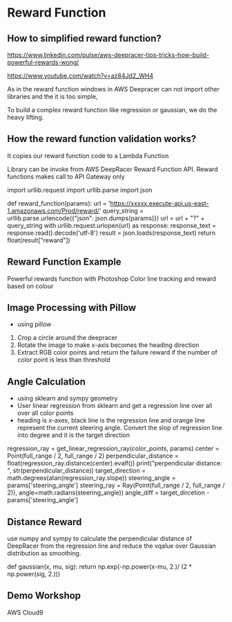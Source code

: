 # Reward Function

## How to simplified reward function?
https://www.linkedin.com/pulse/aws-deepracer-tips-tricks-how-build-powerful-rewards-wong/

https://www.youtube.com/watch?v=az84Jd2_WH4

As in the reward function windows in AWS Deepracer can not import other libraries and the it is too simple, 

To build a complex reward function like regression or gaussian, we do the heavy lifting. 

## How the reward function validation works?

It copies our reward function code to a Lambda Function 

Library can be invoke from AWS DeepRacer Reward Function API. Reward functions makes call to API Gateway only

import urllib.request
import urllib.parse
import json

def reward_function(params):
    url = 'https://xxxxx.execute-api.us-east-1.amazonaws.com/Prod/reward/'
    query_string = urllib.parse.urlencode({"json": json.dumps(params)})
    url = url + "?" + query_string
    with urllib.request.urlopen(url) as response:
        response_text = response.read().decode('utf-8')
        result = json.loads(response_text)
    return float(result["reward"])

## Reward Function Example

Powerful rewards function with Photoshop
Color line tracking and reward based on colour

## Image Processing with Pillow
- using pillow
1. Crop a circle around the deepracer
2. Rotate the image to make x-axis becomes the heading direction
3. Extract RGB color points and return the failure reward if the number of color point is less than threshold

## Angle Calculation 
- using sklearn and sympy geometry
- User linear regression from sklearn and get a regression line over all over all color points
- heading is x-axes, black line is the regression line and orange line represent the current steering angle. Convert the slop of regression line into degree and it is the target direction

regression_ray = get_linear_regression_ray(color_points, params)
center = Point(full_range / 2, full_range / 2)
perpendicular_distance = float(regression_ray.distance(center).evalf())
print("perpendicular distance: ", str(perpendicular_distance))
target_direction = math.degrees(atan(regression_ray.slope))
steering_angle = params['steering_angle']
steering_ray = Ray(Point(full_range / 2, full_range / 2)), angle=math.radians(steering_angle))
angle_diff = target_dircetion - params['steering_angle']

## Distance Reward
use numpy and sympy to calculate the perpendicular distance of DeepRacer from the regression line and reduce the vqalue over Gaussian distribution as smoothing. 

def gaussian(x, mu, sig):
    return np.exp(-np.power(x-mu, 2.)/ (2 * np.power(sig, 2.)))

## Demo Workshop

AWS Cloud9 
